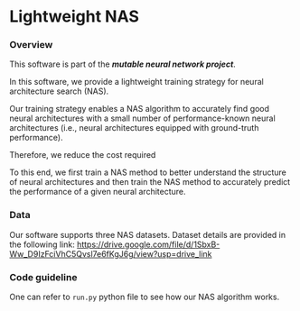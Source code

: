 # Lightweight NAS
### Overview
This software is part of the ***mutable neural network project***.

In this software, we provide a lightweight training strategy for neural architecture search (NAS). 

Our training strategy enables a NAS algorithm to accurately find good neural architectures with a small number of performance-known neural architectures (i.e., neural architectures equipped with ground-truth performance).

Therefore, we reduce the cost required

To this end, we first train a NAS method to better understand the structure of neural architectures and then train the NAS method to accurately predict the performance of a given neural architecture.

### Data
Our software supports three NAS datasets.
Dataset details are provided in the following link:
https://drive.google.com/file/d/1SbxB-Ww_D9IzFciVhC5Qvsl7e6fKgJ6g/view?usp=drive_link

### Code guideline

One can refer to ```run.py``` python file to see how our NAS algorithm works.

